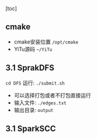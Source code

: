 [toc]
## cmake
- cmake安装位置
`/opt/cmake`
- YiTu源码
`~/YiTu`

## 3.1 SprakDFS

`cd DFS`
运行:
`./submit.sh`

- 可以选择打包或者不打包直接运行
- 输入文件: `./edges.txt`
- 输出目录: `output`

## 3.1 SparkSCC